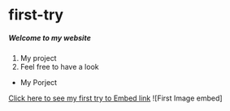 # first-try
##### Welcome to my website

1. My project
2. Feel free to have a look

- My Porject

[Click here to see my first try to Embed link](https://junjun-01.github.io/first-try/)
![First Image embed]
